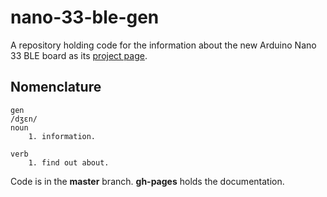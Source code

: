 # nano-33-ble-gen
A repository holding code for the information about the new Arduino Nano 33 BLE board as its [project page](https://armsp.github.io/nano-33-ble-gen/).

## Nomenclature
```
gen
/dʒɛn/
noun
    1. information.

verb
    1. find out about.
```
Code is in the **master** branch. **gh-pages** holds the documentation.
